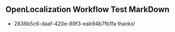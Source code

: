## OpenLocalization Workflow Test MarkDown
* 2836b5c6-daaf-420e-89f3-eab94b7fb1fa thanks!

<!--HONumber=Aug16_HO5-->


